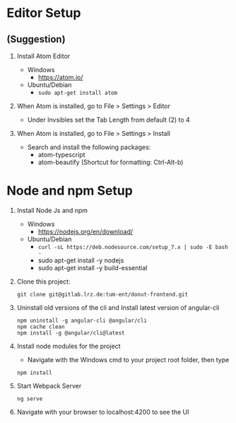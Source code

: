 # Editor Setup

## (Suggestion)
1. Install Atom Editor
    * Windows
        * https://atom.io/
    * Ubuntu/Debian
        * `sudo apt-get install atom `

2. When Atom is installed, go to File > Settings > Editor
    * Under Invsibles set the Tab Length from default (2) to 4

3. When Atom is installed, go to File > Settings > Install
    * Search and install the following packages:
        * atom-typescript
        * atom-beautify (Shortcut for formatting: Ctrl-Alt-b)


# Node and npm Setup

1. Install Node Js and npm
    * Windows
        * https://nodejs.org/en/download/
    * Ubuntu/Debian
        * `curl -sL https://deb.nodesource.com/setup_7.x | sudo -E bash -`
        * sudo apt-get install -y nodejs
        * sudo apt-get install -y build-essential

2. Clone this project:
    ```
    git clone git@gitlab.lrz.de:tum-ent/donut-frontend.git
    ```

3. Uninstall old versions of the cli and Install latest version of angular-cli
    ```
    npm uninstall -g angular-cli @angular/cli
    npm cache clean
    npm install -g @angular/cli@latest
    ```

3. Install node modules for the project
    * Navigate with the Windows cmd to your project root folder, then type

    ```
    npm install
    ```

4. Start Webpack Server

    ```
    ng serve
    ```

5. Navigate with your browser to localhost:4200 to see the UI
